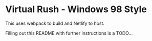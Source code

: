 # Virtual Rush - Windows 98 Style

This uses webpack to build and Netlify to host.

Filling out this README with further instructions is a TODO...
